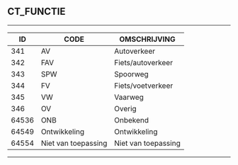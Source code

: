 ## CT_FUNCTIE

***

|ID                              	|CODE          	|OMSCHRIJVING|
|------                          	|----          	|-----    |
|341|AV|Autoverkeer|
|342|FAV|Fiets/autoverkeer|
|343|SPW|Spoorweg|
|344|FV|Fiets/voetverkeer|
|345|VW|Vaarweg|
|346|OV|Overig|
|64536|ONB|Onbekend|
|64549|Ontwikkeling|Ontwikkeling|
|64554|Niet van toepassing|Niet van toepassing|


***
